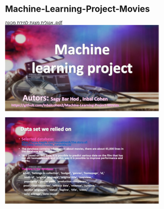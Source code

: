 # Machine-Learning-Project-Movies
 
[אנגלית מצגת למידת מכונה .pdf](https://github.com/inbalcohen2/Machine-Learning-Project-Movies/files/8056819/default.pdf)
![](https://github.com/inbalcohen2/Machine-Learning-Project-Movies/blob/main/images/WhatsApp%20Image%202022-02-14%20at%2012.12.22.jpeg?raw=true)
![]()
![](https://github.com/inbalcohen2/Machine-Learning-Project-Movies/blob/main/images/WhatsApp%20Image%202022-02-14%20at%2012.12.23%20(1).jpeg?raw=true)
![]()
![]()
![]()
![]()
![]()
![]()
![]()
![]()
![]()
![]()
![]()
![]()
![]()
